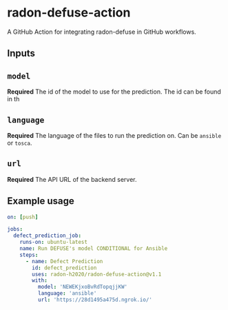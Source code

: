 # radon-defuse-action
A GitHub Action for integrating radon-defuse in GitHub workflows.

## Inputs

## `model`

**Required** The id of the model to use for the prediction. The id can be found in th

## `language`

**Required** The language of the files to run the prediction on. Can be `ansible` or `tosca`.


## `url`

**Required** The API URL of the backend server.



## Example usage

```yaml
on: [push]

jobs:
  defect_prediction_job:
    runs-on: ubuntu-latest
    name: Run DEFUSE's model CONDITIONAL for Ansible
    steps:
      - name: Defect Prediction
        id: defect_prediction
        uses: radon-h2020/radon-defuse-action@v1.1
        with:
          model: 'NEWEKjxoBvRdTopqjjKW'
          language: 'ansible'
          url: 'https://28d1495a475d.ngrok.io/'
```
